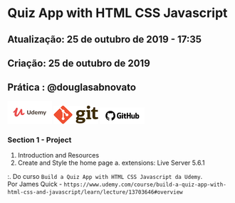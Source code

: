 # Quiz App with HTML CSS Javascript

## Atualização: 25 de outubro de 2019 - 17:35
## Criação: 25 de outubro de 2019
## Prática : @douglasabnovato

![Udemy](/images/logo-udemy.png)
![Git](/images/logo-git.png)
![GitHub](/images/logo-github.png)

### Section 1 - Project
1. Introduction and Resources 
2. Create and Style the home page 
a. extensions: Live Server 5.6.1

:. Do curso `Build a Quiz App with HTML CSS Javascript da Udemy`.<br>
Por James Quick - `https://www.udemy.com/course/build-a-quiz-app-with-html-css-and-javascript/learn/lecture/13703646#overview`